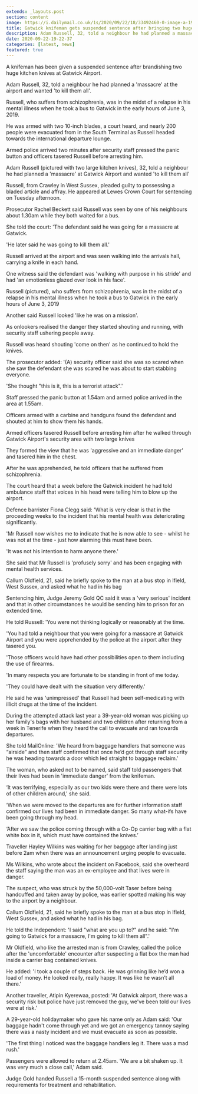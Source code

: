 ```yaml
---
extends: _layouts.post
section: content
image: https://i.dailymail.co.uk/1s/2020/09/22/18/33492460-0-image-a-19_1600797495464.jpg 
title: Gatwick knifeman gets suspended sentence after bringing two huge kitchen knives 
description: Adam Russell, 32, told a neighbour he had planned a massacre at Gatwick Airport and wanted to kill them all. He was in the midst of a schizophrenia relapse. 
date: 2020-09-22-19-22-37 
categories: [latest, news] 
featured: true 
--- 
```

A knifeman has been given a suspended sentence after brandishing two huge kitchen knives at Gatwick Airport.

Adam Russell, 32, told a neighbour he had planned a 'massacre' at the airport and wanted 'to kill them all'.

Russell, who suffers from schizophrenia, was in the midst of a relapse in his mental illness when he took a bus to Gatwick in the early hours of June 3, 2019.

He was armed with two 10-inch blades, a court heard, and nearly 200 people were evacuated from in the South Terminal as Russell headed towards the international departure lounge.

Armed police arrived two minutes after security staff pressed the panic button and officers tasered Russell before arresting him. 

Adam Russell (pictured with two large kitchen knives), 32, told a neighbour he had planned a 'massacre' at Gatwick Airport and wanted 'to kill them all'

Russell, from Crawley in West Sussex, pleaded guilty to possessing a bladed article and affray. He appeared at Lewes Crown Court for sentencing on Tuesday afternoon.

Prosecutor Rachel Beckett said Russell was seen by one of his neighbours about 1.30am while they both waited for a bus.

She told the court: 'The defendant said he was going for a massacre at Gatwick.

'He later said he was going to kill them all.'

Russell arrived at the airport and was seen walking into the arrivals hall, carrying a knife in each hand.

One witness said the defendant was 'walking with purpose in his stride' and had 'an emotionless glazed over look in his face'.

Russell (pictured), who suffers from schizophrenia, was in the midst of a relapse in his mental illness when he took a bus to Gatwick in the early hours of June 3, 2019

Another said Russell looked 'like he was on a mission'.

As onlookers realised the danger they started shouting and running, with security staff ushering people away.

Russell was heard shouting 'come on then' as he continued to hold the knives.

The prosecutor added: '(A) security officer said she was so scared when she saw the defendant she was scared he was about to start stabbing everyone.

'She thought "this is it, this is a terrorist attack".'

Staff pressed the panic button at 1.54am and armed police arrived in the area at 1.55am.

Officers armed with a carbine and handguns found the defendant and shouted at him to show them his hands.

Armed officers tasered Russell before arresting him after he walked through Gatwick Airport's security area with two large knives

They formed the view that he was 'aggressive and an immediate danger' and tasered him in the chest.

After he was apprehended, he told officers that he suffered from schizophrenia.

The court heard that a week before the Gatwick incident he had told ambulance staff that voices in his head were telling him to blow up the airport.

Defence barrister Fiona Clegg said: 'What is very clear is that in the proceeding weeks to the incident that his mental health was deteriorating significantly.

'Mr Russell now wishes me to indicate that he is now able to see - whilst he was not at the time - just how alarming this must have been.

'It was not his intention to harm anyone there.'

She said that Mr Russell is 'profusely sorry' and has been engaging with mental health services.

Callum Oldfield, 21, said he briefly spoke to the man at a bus stop in Ifield, West Sussex, and asked what he had in his bag

Sentencing him, Judge Jeremy Gold QC said it was a 'very serious' incident and that in other circumstances he would be sending him to prison for an extended time.

He told Russell: 'You were not thinking logically or reasonably at the time.

'You had told a neighbour that you were going for a massacre at Gatwick Airport and you were apprehended by the police at the airport after they tasered you.

'Those officers would have had other possibilities open to them including the use of firearms.

'In many respects you are fortunate to be standing in front of me today.

'They could have dealt with the situation very differently.'

He said he was 'unimpressed' that Russell had been self-medicating with illicit drugs at the time of the incident.

During the attempted attack last year a 39-year-old woman was picking up her family's bags with her husband and two children after returning from a week in Tenerife when they heard the call to evacuate and ran towards departures.  

She told MailOnline: 'We heard from baggage handlers that someone was “airside” and then staff confirmed that once he’d got through staff security he was heading towards a door which led straight to baggage reclaim.' 

The woman, who asked not to be named, said staff told passengers that their lives had been in 'immediate danger' from the knifeman.  

‘It was terrifying, especially as our two kids were there and there were lots of other children around,' she said.  

‘When we were moved to the departures are for further information staff confirmed our lives had been in immediate danger. So many what-ifs have been going through my head.

‘After we saw the police coming through with a Co-Op carrier bag with a flat white box in it, which must have contained the knives.’  

Traveller Hayley Wilkins was waiting for her baggage after landing just before 2am when there was an announcement urging people to evacuate.

Ms Wilkins, who wrote about the incident on Facebook, said she overheard the staff saying the man was an ex-employee and that lives were in danger.  

The suspect, who was struck by the 50,000-volt Taser before being handcuffed and taken away by police, was earlier spotted making his way to the airport by a neighbour.

Callum Oldfield, 21, said he briefly spoke to the man at a bus stop in Ifield, West Sussex, and asked what he had in his bag.

He told the Independent: 'I said "what are you up to?" and he said: "I'm going to Gatwick for a massacre, I'm going to kill them all".'

Mr Oldfield, who like the arrested man is from Crawley, called the police after the 'uncomfortable' encounter after suspecting a flat box the man had inside a carrier bag contained knives.

He added: 'I took a couple of steps back. He was grinning like he’d won a load of money. He looked really, really happy. It was like he wasn’t all there.' 

Another traveller, Atipin Kyerewaa, posted: 'At Gatwick airport, there was a security risk but police have just removed the guy, we've been told our lives were at risk.'

A 29-year-old holidaymaker who gave his name only as Adam said: 'Our baggage hadn't come through yet and we got an emergency tannoy saying there was a nasty incident and we must evacuate as soon as possible.

'The first thing I noticed was the baggage handlers leg it. There was a mad rush.'

Passengers were allowed to return at 2.45am. 'We are a bit shaken up. It was very much a close call,' Adam said.

Judge Gold handed Russell a 15-month suspended sentence along with requirements for treatment and rehabilitation. 

